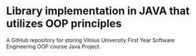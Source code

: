 # Library implementation in JAVA that utilizes OOP principles

A GitHub repository for storing Vilnius University First Year Software Engineering OOP course Java Project.
